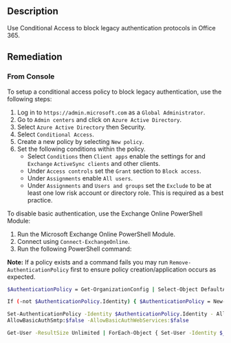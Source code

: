 ## Description

Use Conditional Access to block legacy authentication protocols in Office 365.

## Remediation

### From Console

To setup a conditional access policy to block legacy authentication, use the following steps:

1. Log in to `https://admin.microsoft.com` as a `Global Administrator`.
2. Go to `Admin centers` and click on `Azure Active Directory`.
3. Select `Azure Active Directory` then Security.
4. Select `Conditional Access`.
5. Create a new policy by selecting `New policy`.
6. Set the following conditions within the policy.
   - Select `Conditions` then `Client apps` enable the settings for and `Exchange` `ActiveSync clients` and other clients.
   - Under `Access controls` set the `Grant` section to `Block access`.
   - Under `Assignments` enable `All users`.
   - Under `Assignments` and `Users and groups` set the `Exclude` to be at least one low risk account or directory role. This is required as a best practice.

To disable basic authentication, use the Exchange Online PowerShell Module:

1. Run the Microsoft Exchange Online PowerShell Module.
2. Connect using `Connect-ExchangeOnline`.
3. Run the following PowerShell command:

**Note:** If a policy exists and a command fails you may run `Remove-AuthenticationPolicy` first to ensure policy creation/application occurs as expected.

```bash
$AuthenticationPolicy = Get-OrganizationConfig | Select-Object DefaultAuthenticationPolicy

If (-not $AuthenticationPolicy.Identity) { $AuthenticationPolicy = New-AuthenticationPolicy "Block Basic Auth" Set-OrganizationConfig -DefaultAuthenticationPolicy $AuthenticationPolicy.Identity }

Set-AuthenticationPolicy -Identity $AuthenticationPolicy.Identity - AllowBasicAuthActiveSync:$false -AllowBasicAuthAutodiscover:$false - AllowBasicAuthImap:$false -AllowBasicAuthMapi:$false - AllowBasicAuthOfflineAddressBook:$false -AllowBasicAuthOutlookService:$false -AllowBasicAuthPop:$false -AllowBasicAuthPowershell:$false - AllowBasicAuthReportingWebServices:$false -AllowBasicAuthRpc:$false -
AllowBasicAuthSmtp:$false -AllowBasicAuthWebServices:$false

Get-User -ResultSize Unlimited | ForEach-Object { Set-User -Identity $_.Identity -AuthenticationPolicy $AuthenticationPolicy.Identity - STSRefreshTokensValidFrom $([System.DateTime]::UtcNow) }
```
